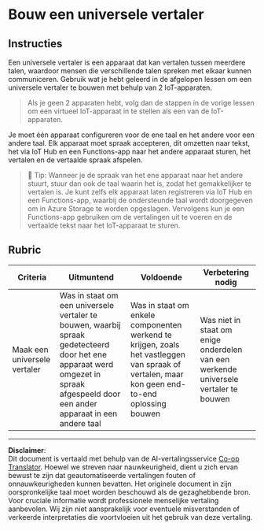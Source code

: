 <!--
CO_OP_TRANSLATOR_METADATA:
{
  "original_hash": "701f4a4466f9309b6e1d863077df0c06",
  "translation_date": "2025-08-27T22:16:30+00:00",
  "source_file": "6-consumer/lessons/4-multiple-language-support/assignment.md",
  "language_code": "nl"
}
-->
# Bouw een universele vertaler

## Instructies

Een universele vertaler is een apparaat dat kan vertalen tussen meerdere talen, waardoor mensen die verschillende talen spreken met elkaar kunnen communiceren. Gebruik wat je hebt geleerd in de afgelopen lessen om een universele vertaler te bouwen met behulp van 2 IoT-apparaten.

> Als je geen 2 apparaten hebt, volg dan de stappen in de vorige lessen om een virtueel IoT-apparaat in te stellen als een van de IoT-apparaten.

Je moet één apparaat configureren voor de ene taal en het andere voor een andere taal. Elk apparaat moet spraak accepteren, dit omzetten naar tekst, het via IoT Hub en een Functions-app naar het andere apparaat sturen, het vertalen en de vertaalde spraak afspelen.

> 💁 Tip: Wanneer je de spraak van het ene apparaat naar het andere stuurt, stuur dan ook de taal waarin het is, zodat het gemakkelijker te vertalen is. Je kunt zelfs elk apparaat laten registreren via IoT Hub en een Functions-app, waarbij de ondersteunde taal wordt doorgegeven om in Azure Storage te worden opgeslagen. Vervolgens kun je een Functions-app gebruiken om de vertalingen uit te voeren en de vertaalde tekst naar het IoT-apparaat te sturen.

## Rubric

| Criteria | Uitmuntend | Voldoende | Verbetering nodig |
| -------- | ---------- | --------- | ----------------- |
| Maak een universele vertaler | Was in staat om een universele vertaler te bouwen, waarbij spraak gedetecteerd door het ene apparaat werd omgezet in spraak afgespeeld door een ander apparaat in een andere taal | Was in staat om enkele componenten werkend te krijgen, zoals het vastleggen van spraak of vertalen, maar kon geen end-to-end oplossing bouwen | Was niet in staat om enige onderdelen van een werkende universele vertaler te bouwen |

---

**Disclaimer**:  
Dit document is vertaald met behulp van de AI-vertalingsservice [Co-op Translator](https://github.com/Azure/co-op-translator). Hoewel we streven naar nauwkeurigheid, dient u zich ervan bewust te zijn dat geautomatiseerde vertalingen fouten of onnauwkeurigheden kunnen bevatten. Het originele document in zijn oorspronkelijke taal moet worden beschouwd als de gezaghebbende bron. Voor cruciale informatie wordt professionele menselijke vertaling aanbevolen. Wij zijn niet aansprakelijk voor eventuele misverstanden of verkeerde interpretaties die voortvloeien uit het gebruik van deze vertaling.